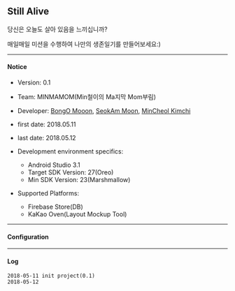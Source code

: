 ﻿## Still Alive
당신은 오늘도 살아 있음을 느끼십니까?

매일매일 미션을 수행하여 나만의 생존일기를 만들어보세요:)

---

#### Notice
* Version: 0.1
* Team: MINMAMOM(Min철이의 Ma지막 Mom부림)
* Developer: [BongO Mooon](https://github.com/BongOmoon), [SeokAm Moon](https://github.com/mon823), [MinCheol Kimchi](https://github.com/qkqk9898)
* first date: 2018.05.11
* last date: 2018.05.12
* Development environment specifics:
	- Android Studio 3.1
    - Target SDK Version: 27(Oreo)
    - Min SDK Version: 23(Marshmallow)
    
* Supported Platforms:
  - Firebase Store(DB)
  - KaKao Oven(Layout Mockup Tool)

---
#### Configuration


---

#### Log

	2018-05-11 init project(0.1)
    2018-05-12 



